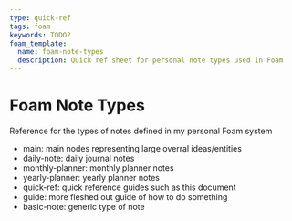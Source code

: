 ```yaml
---
type: quick-ref
tags: foam
keywords: TODO?
foam_template:
  name: foam-note-types
  description: Quick ref sheet for personal note types used in Foam
---
```


# Foam Note Types

Reference for the types of notes defined in my personal Foam system

- main: main nodes representing large overral ideas/entities
- daily-note: daily journal notes
- monthly-planner: monthly planner notes
- yearly-planner: yearly planner notes
- quick-ref: quick reference guides such as this document
- guide: more fleshed out guide of how to do something
- basic-note: generic type of note
